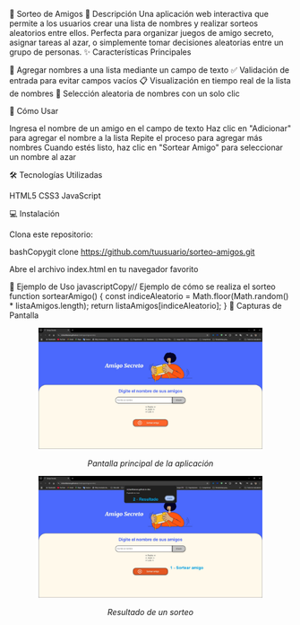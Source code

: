 🎲 Sorteo de Amigos
📝 Descripción
Una aplicación web interactiva que permite a los usuarios crear una lista de nombres y realizar sorteos aleatorios entre ellos. Perfecta para organizar juegos de amigo secreto, asignar tareas al azar, o simplemente tomar decisiones aleatorias entre un grupo de personas.
✨ Características Principales

👥 Agregar nombres a una lista mediante un campo de texto
✅ Validación de entrada para evitar campos vacíos
📋 Visualización en tiempo real de la lista de nombres
🎯 Selección aleatoria de nombres con un solo clic

🚀 Cómo Usar

Ingresa el nombre de un amigo en el campo de texto
Haz clic en "Adicionar" para agregar el nombre a la lista
Repite el proceso para agregar más nombres
Cuando estés listo, haz clic en "Sortear Amigo" para seleccionar un nombre al azar

🛠️ Tecnologías Utilizadas

HTML5
CSS3
JavaScript

💻 Instalación

Clona este repositorio:

bashCopygit clone https://github.com/tuusuario/sorteo-amigos.git

Abre el archivo index.html en tu navegador favorito

🎯 Ejemplo de Uso
javascriptCopy// Ejemplo de cómo se realiza el sorteo
function sortearAmigo() {
    const indiceAleatorio = Math.floor(Math.random() * listaAmigos.length);
    return listaAmigos[indiceAleatorio];
}
📱 Capturas de Pantalla
<div align="center">
  <img src="/screenshots/pantalla-principal.png" alt="Pantalla Principal" width="400"/>
  <p><em>Pantalla principal de la aplicación</em></p>
  <img src="/screenshots/sorteo-ejemplo.png" alt="Ejemplo de Sorteo" width="400"/>
  <p><em>Resultado de un sorteo</em></p>
</div>
